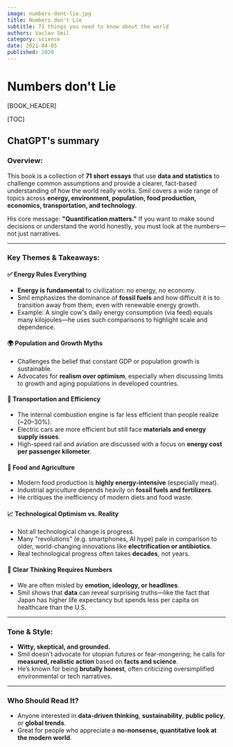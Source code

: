 ```yaml
---
image: numbers-dont-lie.jpg
title: Numbers don't Lie
subtitle: 71 things you need to know about the world
authors: Vaclav Smil
category: science
date: 2021-04-05
published: 2020
---
```


# Numbers don't Lie


[BOOK_HEADER]

[TOC]

## ChatGPT's summary

### **Overview:**

This book is a collection of **71 short essays** that use **data and statistics** to challenge common assumptions and provide a clearer, fact-based understanding of how the world really works. Smil covers a wide range of topics across **energy, environment, population, food production, economics, transportation, and technology**.

His core message: **"Quantification matters."** If you want to make sound decisions or understand the world honestly, you must look at the numbers—not just narratives.

---

### **Key Themes & Takeaways:**

#### ✅ **Energy Rules Everything**

* **Energy is fundamental** to civilization: no energy, no economy.
* Smil emphasizes the dominance of **fossil fuels** and how difficult it is to transition away from them, even with renewable energy growth.
* Example: A single cow's daily energy consumption (via feed) equals many kilojoules—he uses such comparisons to highlight scale and dependence.

#### 🌍 **Population and Growth Myths**

* Challenges the belief that constant GDP or population growth is sustainable.
* Advocates for **realism over optimism**, especially when discussing limits to growth and aging populations in developed countries.

#### 🚗 **Transportation and Efficiency**

* The internal combustion engine is far less efficient than people realize (\~20–30%).
* Electric cars are more efficient but still face **materials and energy supply issues**.
* High-speed rail and aviation are discussed with a focus on **energy cost per passenger kilometer**.

#### 🧂 **Food and Agriculture**

* Modern food production is **highly energy-intensive** (especially meat).
* Industrial agriculture depends heavily on **fossil fuels and fertilizers**.
* He critiques the inefficiency of modern diets and food waste.

#### 📈 **Technological Optimism vs. Reality**

* Not all technological change is progress.
* Many "revolutions" (e.g. smartphones, AI hype) pale in comparison to older, world-changing innovations like **electrification or antibiotics**.
* Real technological progress often takes **decades**, not years.

#### 🧠 **Clear Thinking Requires Numbers**

* We are often misled by **emotion, ideology, or headlines**.
* Smil shows that **data** can reveal surprising truths—like the fact that Japan has higher life expectancy but spends less per capita on healthcare than the U.S.

---

### **Tone & Style:**

* **Witty, skeptical, and grounded.**
* Smil doesn’t advocate for utopian futures or fear-mongering; he calls for **measured, realistic action** based on **facts and science**.
* He’s known for being **brutally honest**, often criticizing oversimplified environmental or tech narratives.

---

### **Who Should Read It?**

* Anyone interested in **data-driven thinking**, **sustainability**, **public policy**, or **global trends**.
* Great for people who appreciate a **no-nonsense, quantitative look at the modern world**.

